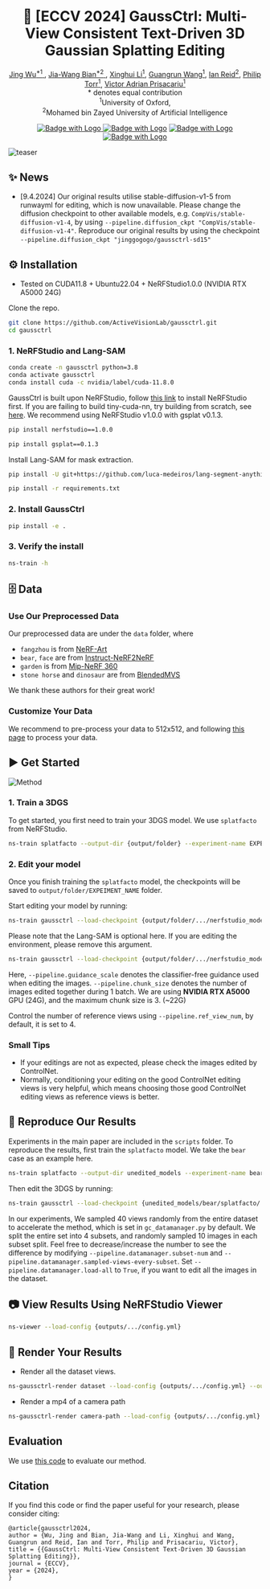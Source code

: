 <p align="center">

  <h1 align="center"><strong>🎥 [ECCV 2024] GaussCtrl: Multi-View Consistent Text-Driven 3D Gaussian Splatting Editing</strong></h3>

  <p align="center">
    <a href="https://jingwu2121.github.io/" class="name-link" target="_blank">Jing Wu<sup>*1</sup> </a>,
    <a href="https://jwbian.net/" class="name-link" target="_blank">Jia-Wang Bian<sup>*2</sup> </a>,
    <a href="https://xinghui-li.github.io/" class="name-link" target="_blank">Xinghui Li<sup>1</sup></a>,
    <a href="https://wanggrun.github.io/" class="name-link" target="_blank">Guangrun Wang<sup>1</sup></a>,
    <a href="https://mbzuai.ac.ae/study/faculty/ian-reid/" class="name-link" target="_blank">Ian Reid<sup>2</sup></a>,
    <a href="https://www.robots.ox.ac.uk/~phst/" class="name-link" target="_blank">Philip Torr<sup>1</sup></a>,
    <a href="https://www.robots.ox.ac.uk/~victor/" class="name-link" target="_blank">Victor Adrian Prisacariu<sup>1</sup></a>
    <br>
    * denotes equal contribution
    <br>
    <sup>1</sup>University of Oxford,
    <br>
<sup>2</sup>Mohamed bin Zayed University of Artificial Intelligence
</p>

<div align="center">

[![Badge with Logo](https://img.shields.io/badge/arXiv-2403.08733-red?logo=arxiv)
](https://arxiv.org/abs/2403.08733)
[![Badge with Logo](https://img.shields.io/badge/Project-Page-blue?logo=homepage)](https://gaussctrl.active.vision/)
[![Badge with Logo](https://img.shields.io/badge/Download-Data-cyan)](https://github.com/jingwu2121/gaussctrl/tree/main/data)
[![Badge with Logo](https://img.shields.io/badge/BSD-License-green)](LICENSE.txt)
</div>

![teaser](./assets/teaser.png)

## ✨ News
- [9.4.2024] Our original results utilise stable-diffusion-v1-5 from runwayml for editing, which is now unavailable. Please change the diffusion checkpoint to other available models, e.g. `CompVis/stable-diffusion-v1-4`, by using `--pipeline.diffusion_ckpt "CompVis/stable-diffusion-v1-4"`. Reproduce our original results by using the checkpoint `--pipeline.diffusion_ckpt "jinggogogo/gaussctrl-sd15"` 

## ⚙️ Installation

- Tested on CUDA11.8 + Ubuntu22.04 + NeRFStudio1.0.0 (NVIDIA RTX A5000 24G)

Clone the repo. 
```bash
git clone https://github.com/ActiveVisionLab/gaussctrl.git
cd gaussctrl
```

### 1. NeRFStudio and Lang-SAM

```bash
conda create -n gaussctrl python=3.8
conda activate gaussctrl
conda install cuda -c nvidia/label/cuda-11.8.0
```

GaussCtrl is built upon NeRFStudio, follow [this link](https://docs.nerf.studio/quickstart/installation.html) to install NeRFStudio first. If you are failing to build tiny-cuda-nn, try building from scratch, see [here](https://github.com/NVlabs/tiny-cuda-nn/?tab=readme-ov-file#compilation-windows--linux). We recommend using NeRFStudio v1.0.0 with gsplat v0.1.3. 

```bash
pip install nerfstudio==1.0.0

pip install gsplat==0.1.3
```

Install Lang-SAM for mask extraction. 

```bash
pip install -U git+https://github.com/luca-medeiros/lang-segment-anything.git

pip install -r requirements.txt
```

### 2. Install GaussCtrl
```bash 
pip install -e .
```

### 3. Verify the install
```bash
ns-train -h
```

## 🗄️ Data

### Use Our Preprocessed Data

Our preprocessed data are under the `data` folder, where
- `fangzhou` is from [NeRF-Art](https://github.com/cassiePython/NeRF-Art/tree/main/data/fangzhou_nature) 
- `bear`, `face` are from [Instruct-NeRF2NeRF](https://drive.google.com/drive/folders/1v4MLNoSwxvSlWb26xvjxeoHpgjhi_s-s?usp=share_link) 
- `garden` is from [Mip-NeRF 360](http://storage.googleapis.com/gresearch/refraw360/360_v2.zip) 
- `stone horse` and `dinosaur` are from [BlendedMVS](https://github.com/YoYo000/BlendedMVS) 

We thank these authors for their great work!

### Customize Your Data

We recommend to pre-process your data to 512x512, and following [this page](https://docs.nerf.studio/quickstart/custom_dataset.html) to process your data. 

## :arrow_forward: Get Started
![Method](./assets/method.png)

### 1. Train a 3DGS
To get started, you first need to train your 3DGS model. We use `splatfacto` from NeRFStudio. 

```bash 
ns-train splatfacto --output-dir {output/folder} --experiment-name EXPEIMENT_NAME nerfstudio-data --data {path/to/your/data}
```

### 2. Edit your model
Once you finish training the `splatfacto` model, the checkpoints will be saved to `output/folder/EXPEIMENT_NAME` folder. 

Start editing your model by running:

```bash
ns-train gaussctrl --load-checkpoint {output/folder/.../nerfstudio_models/step-000029999.ckpt} --experiment-name EXPEIMENT_NAME --output-dir {output/folder} --pipeline.datamanager.data {path/to/your/data} --pipeline.prompt "YOUR PROMPT" --pipeline.guidance_scale 5 --pipeline.chunk_size {batch size of images during editing} --pipeline.langsam_obj 'OBJECT TO BE EDITED' 
```

Please note that the Lang-SAM is optional here. If you are editing the environment, please remove this argument. 

```bash
ns-train gaussctrl --load-checkpoint {output/folder/.../nerfstudio_models/step-000029999.ckpt} --experiment-name EXPEIMENT_NAME --output-dir {output/folder} --pipeline.datamanager.data {path/to/your/data} --pipeline.prompt "YOUR PROMPT" --pipeline.guidance_scale 5 --pipeline.chunk_size {batch size of images during editing} 
```

Here, `--pipeline.guidance_scale` denotes the classifier-free guidance used when editing the images. `--pipeline.chunk_size` denotes the number of images edited together during 1 batch. We are using **NVIDIA RTX A5000** GPU (24G), and the maximum chunk size is 3. (~22G) 

Control the number of reference views using `--pipeline.ref_view_num`, by default, it is set to 4. 

### Small Tips
- If your editings are not as expected, please check the images edited by ControlNet. 
- Normally, conditioning your editing on the good ControlNet editing views is very helpful, which means choosing those good ControlNet editing views as reference views is better. 

## :wrench: Reproduce Our Results

Experiments in the main paper are included in the `scripts` folder. To reproduce the results, first train the `splatfacto` model. We take the `bear` case as an example here. 
```bash
ns-train splatfacto --output-dir unedited_models --experiment-name bear nerfstudio-data --data data/bear
```

Then edit the 3DGS by running:
```bash
ns-train gaussctrl --load-checkpoint {unedited_models/bear/splatfacto/.../nerfstudio_models/step-000029999.ckpt} --experiment-name bear --output-dir outputs --pipeline.datamanager.data data/bear --pipeline.prompt "a photo of a polar bear in the forest" --pipeline.guidance_scale 5 --pipeline.chunk_size 3 --pipeline.langsam_obj 'bear' 
```

In our experiments, We sampled 40 views randomly from the entire dataset to accelerate the method, which is set in `gc_datamanager.py` by default. We split the entire set into 4 subsets, and randomly sampled 10 images in each subset split. Feel free to decrease/increase the number to see the difference by modifying `--pipeline.datamanager.subset-num` and `--pipeline.datamanager.sampled-views-every-subset`. Set `--pipeline.datamanager.load-all` to `True`, if you want to edit all the images in the dataset. 

## :camera: View Results Using NeRFStudio Viewer
```bash
ns-viewer --load-config {outputs/.../config.yml} 
```

## :movie_camera: Render Your Results
- Render all the dataset views. 
```bash 
ns-gaussctrl-render dataset --load-config {outputs/.../config.yml} --output_path {render/EXPEIMENT_NAME} 
```

- Render a mp4 of a camera path
```bash
ns-gaussctrl-render camera-path --load-config {outputs/.../config.yml} --camera-path-filename data/EXPEIMENT_NAME/camera_paths/render-path.json --output_path render/EXPEIMENT_NAME.mp4
```

## Evaluation
We use [this code](https://github.com/ayaanzhaque/instruct-nerf2nerf/tree/main/metrics) to evaluate our method. 

## Citation
If you find this code or find the paper useful for your research, please consider citing:
```
@article{gaussctrl2024,
author = {Wu, Jing and Bian, Jia-Wang and Li, Xinghui and Wang, Guangrun and Reid, Ian and Torr, Philip and Prisacariu, Victor},
title = {{GaussCtrl: Multi-View Consistent Text-Driven 3D Gaussian Splatting Editing}},
journal = {ECCV},
year = {2024},
}
```
